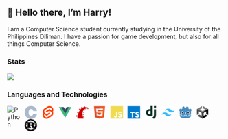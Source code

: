 ## 👋 Hello there, I’m Harry!

I am a Computer Science student currently studying in the University of the Philippines Diliman. I have a passion for game development, but also for all things Computer Science. 

### Stats
<img align="center" width="47%" src="https://github-readme-stats.vercel.app/api?username=harry2166&show_icons=true&theme=radical" />

### Languages and Technologies
<img align="left" alt="Python" width="30px" style="padding-right:10px;" src="https://cdn.jsdelivr.net/gh/devicons/devicon/icons/python/python-plain.svg" />
<img align="left" alt="C" width="30px" style="padding-right:10px;" src="https://github.com/devicons/devicon/blob/v2.16.0/icons/c/c-original.svg" />
<img align="left" alt="Svelte" width="30px" style="padding-right:10px;" src="https://github.com/devicons/devicon/blob/v2.16.0/icons/svelte/svelte-original.svg" />
<img align="left" alt="Vue" width="30px" style="padding-right:10px;" src="https://github.com/devicons/devicon/blob/v2.16.0/icons/vuejs/vuejs-original.svg" />
<img align="left" alt="Ruby" width="30px" style="padding-right:10px;" src="https://github.com/devicons/devicon/blob/v2.16.0/icons/rails/rails-plain.svg" />
<img align="left" alt="HTML" width="30px" style="padding-right:10px;" src="https://github.com/devicons/devicon/blob/v2.16.0/icons/html5/html5-original.svg" />
<img align="left" alt="JavaScript" width="30px" style="padding-right:10px;" src="https://github.com/devicons/devicon/blob/v2.16.0/icons/javascript/javascript-plain.svg" />
<img align="left" alt="TypeScript" width="30px" style="padding-right:10px;" src="https://github.com/devicons/devicon/blob/v2.16.0/icons/typescript/typescript-original.svg" />
<img align="left" alt="Django" width="30px" style="padding-right:10px;" src="https://github.com/devicons/devicon/blob/v2.16.0/icons/django/django-plain.svg" />
<img align="left" alt="Tailwind" width="30px" style="padding-right:10px;" src="https://github.com/devicons/devicon/blob/v2.16.0/icons/tailwindcss/tailwindcss-original.svg" />
<img align="left" alt="Godot" width="30px" style="padding-right:10px;" src="https://github.com/devicons/devicon/blob/v2.16.0/icons/godot/godot-original.svg" />
<img align="left" alt="Unity" width="30px" style="padding-right:10px;" src="https://github.com/devicons/devicon/blob/v2.16.0/icons/unity/unity-original.svg" />
<img align="left" alt="Rust" width="30px" style="padding-right:10px;" src="https://github.com/devicons/devicon/blob/v2.16.0/icons/rust/rust-original.svg" />

<!---
Harry2166/Harry2166 is a ✨ special ✨ repository because its `README.md` (this file) appears on your GitHub profile.
You can click the Preview link to take a look at your changes.
--->
